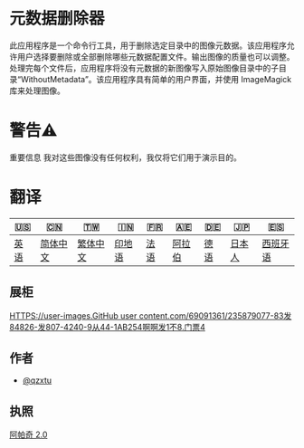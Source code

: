 # 元数据删除器

此应用程序是一个命令行工具，用于删除选定目录中的图像元数据。该应用程序允许用户选择要删除或全部删除哪些元数据配置文件。输出图像的质量也可以调整。处理完每个文件后，应用程序将没有元数据的新图像写入原始图像目录中的子目录“Wi​​thoutMetadata”。该应用程序具有简单的用户界面，并使用 ImageMagick 库来处理图像。

# 警告⚠️

重要信息 我对这些图像没有任何权利，我仅将它们用于演示目的。

# 翻译

| 🇺🇸            | 🇨🇳                    | 🇹🇼                    | 🇮🇳                | 🇫🇷               | 🇦🇪                | 🇩🇪               | 🇯🇵                | 🇪🇸                 |
| --------------- | ----------------------- | ----------------------- | ------------------- | ------------------ | ------------------- | ------------------ | ------------------- | -------------------- |
| [英语](README.md) | [简体中文](README.zh-CN.md) | [繁体中文](README.zh-TW.md) | [印地语](README.hi.md) | [法语](README.fr.md) | [阿拉伯](README.ar.md) | [德语](README.de.md) | [日本人](README.ja.md) | [西班牙语](README.es.md) |

## 展柜

[HTTPS://user-images.GitHub user content.com/69091361/235879077-83发84826-发807-4240-9从44-1AB254啊啊发1不8.门票4](https://user-images.githubusercontent.com/69091361/235879077-83f84826-f807-4240-9c44-1ab254aaf1b8.mp4)

## 作者

-   [@qzxtu](https://www.github.com/qzxtu)

## 执照

[阿帕奇 2.0](https://choosealicense.com/licenses/apache-2.0/)
